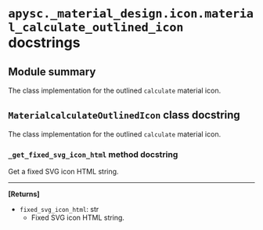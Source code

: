 # `apysc._material_design.icon.material_calculate_outlined_icon` docstrings

## Module summary

The class implementation for the outlined `calculate` material icon.

## `MaterialcalculateOutlinedIcon` class docstring

The class implementation for the outlined `calculate` material icon.

### `_get_fixed_svg_icon_html` method docstring

Get a fixed SVG icon HTML string.<hr>

**[Returns]**

- `fixed_svg_icon_html`: str
  - Fixed SVG icon HTML string.